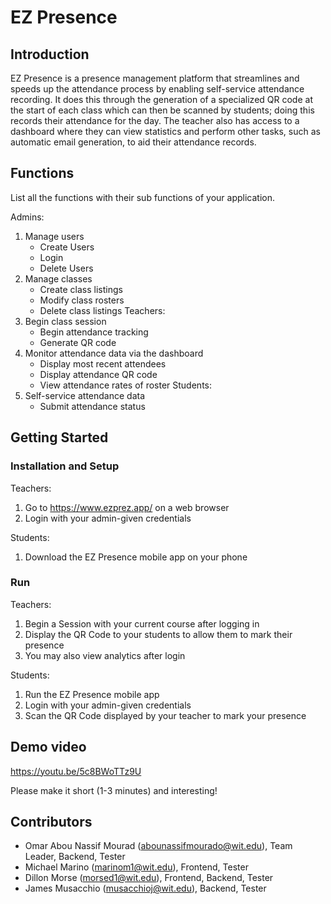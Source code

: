 # EZ Presence

## Introduction

EZ Presence is a presence management platform that streamlines and speeds up the attendance process by enabling self-service attendance recording. It does this through the generation of a specialized QR code at the start of each class which can then be scanned by students; doing this records their attendance for the day. The teacher also has access to a dashboard where they can view statistics and perform other tasks, such as automatic email generation, to aid their attendance records. 


## Functions
List all the functions with their sub functions of your application.

Admins:
1. Manage users
	* Create Users
	* Login
	* Delete Users
2. Manage classes
	* Create class listings
	* Modify class rosters
	* Delete class listings
Teachers:
3. Begin class session
	* Begin attendance tracking
	* Generate QR code
4. Monitor attendance data via the dashboard
	* Display most recent attendees
	* Display attendance QR code
	* View attendance rates of roster
Students: 
5. Self-service attendance data
	* Submit attendance status


## Getting Started
### Installation and Setup

Teachers:
1. Go to https://www.ezprez.app/ on a web browser
2. Login with your admin-given credentials

Students:
1. Download the EZ Presence mobile app on your phone

### Run

Teachers:
1. Begin a Session with your current course after logging in
2. Display the QR Code to your students to allow them to mark their presence
3. You may also view analytics after login

Students:
1. Run the EZ Presence mobile app
2. Login with your admin-given credentials
3. Scan the QR Code displayed by your teacher to mark your presence

## Demo video
https://youtu.be/5c8BWoTTz9U

Please make it short (1-3 minutes) and interesting!

## Contributors

* Omar Abou Nassif Mourad (abounassifmourado@wit.edu), Team Leader, Backend, Tester
* Michael Marino (marinom1@wit.edu), Frontend, Tester
* Dillon Morse (morsed1@wit.edu), Frontend, Backend, Tester
* James Musacchio (musacchioj@wit.edu), Backend, Tester
